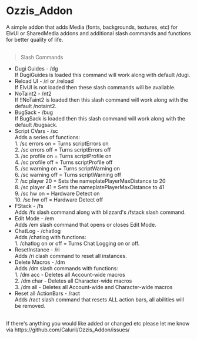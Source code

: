 # Ozzis_Addon<br/>
A simple addon that adds Media (fonts, backgrounds, textures, etc) for ElvUI or SharedMedia addons and additional slash commands and functions for better quality of life.<br/>
<br/>
> Slash Commands<br/>
* Dugi Guides - /dg<br/>If DugiGuides is loaded this command will work along with default /dugi.<br/>
* Reload UI - /rl or /reload<br/>If ElvUI is not loaded then these slash commands will be available.<br/>
* NoTaint2 - /nt2<br/>If !!NoTaint2 is loaded then this slash command will work along with the default /notaint2.<br/>
* BugSack - /bug<br/>If BugSack is loaded then this slash command will work along with the default /bugsack.<br/>
* Script CVars - /sc<br/>Adds a series of functions:<br/>
        1. /sc errors on = Turns scriptErrors on<br/>
        2. /sc errors off = Turns scriptErrors off<br/>
        3. /sc profile on = Turns scriptProfile on<br/>
        4. /sc profile off = Turns scriptProfile off<br/>
        5. /sc warning on = Turns scriptWarning on<br/>
        6. /sc warning off = Turns scriptWarning off<br/>
        7. /sc player 20  = Sets the nameplatePlayerMaxDistance to 20<br/>
        8. /sc player 41 = Sets the nameplatePlayerMaxDistance to 41<br/>
        9. /sc hw on = Hardware Detect on<br/>
        10. /sc hw off = Hardware Detect off<br/>
* FStack - /fs<br/>Adds /fs slash command along with blizzard's /fstack slash command.<br/>
* Edit Mode - /em<br/>Adds /em slash command that opens or closes Edit Mode.<br/>
* ChatLog - /chatlog<br/>Adds /chatlog with functions:<br/>
        1. /chatlog on or off = Turns Chat Logging on or off.<br/>
* ResetInstance - /ri<br/>Adds /ri clash command to reset all instances.<br/>
* Delete Macros - /dm<br/>Adds /dm slash commands with functions:<br/>
        1. /dm acc - Deletes all Account-wide macros<br/>
        2. /dm char - Deletes all Character-wide macros<br/>
        3. /dm all - Deletes all Account-wide and Character-wide macros<br/>
* Reset all ActionBars - /ract<br/>Adds /ract slash command that resets ALL action bars, all abilities will be removed.<br/>
<br/>
If there's anything you would like added or changed etc please let me know via https://github.com/Caluril/Ozzis_Addon/issues/